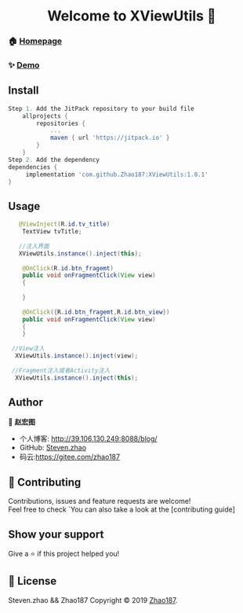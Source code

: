 
<h1 align="center">Welcome to XViewUtils 👋</h1>

### 🏠 [Homepage](https://jitpack.io/#Zhao187/XViewUtils/1.0.0)
### ✨ [Demo](https://github.com/Zhao187/XViewUtils/tree/master/app)
## Install

```groovy
Step 1. Add the JitPack repository to your build file
	allprojects {
		repositories {
			...
			maven { url 'https://jitpack.io' }
		}
	}
Step 2. Add the dependency
dependencies {
	 implementation 'com.github.Zhao187:XViewUtils:1.0.1'
}
```
## Usage

```java
   @ViewInject(R.id.tv_title)
    TextView tvTitle;
    
   //注入界面
   XViewUtils.instance().inject(this);
   
    @OnClick(R.id.btn_fragemt)
    public void onFragmentClick(View view)
    {
      
    }
     
    @OnClick({R.id.btn_fragemt,R.id.btn_view})
    public void onFragmentClick(View view)
    {
    }
   
 //View注入
  XViewUtils.instance().inject(view);
  
 //Fragment注入或者Activity注入
  XViewUtils.instance().inject(this);
```


## Author

👤 **赵宏图**

* 个人博客: http://39.106.130.249:8088/blog/
* GitHub: [Steven.zhao](https://github.com/Zhao187)
* 码云:https://gitee.com/zhao187

## 🤝 Contributing

Contributions, issues and feature requests are welcome!<br />Feel free to check `You can also take a look at the [contributing guide]

## Show your support

Give a ⭐️ if this project helped you!


## 📝 License

Steven.zhao && Zhao187
Copyright © 2019 [Zhao187](https://github.com/Zhao187).<br />


